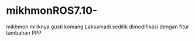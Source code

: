 # mikhmonROS7.10-
mikhmon miliknya gusti komang Laksamadi sedilik dimodifikasi dengan fitur tambahan PPP

